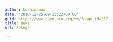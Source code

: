 ```yaml
---
author: kushinauwu
date: "2018-12-25T09:13:22+00:00"
guid: https://www.open-bio.org/wp/?page_id=257
title: News
url: /blog/

---
```


